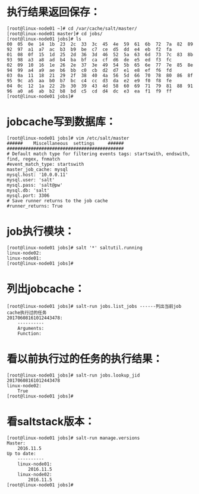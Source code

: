 # 执行结果返回保存：
	[root@linux-node01 ~]# cd /var/cache/salt/master/
	[root@linux-node01 master]# cd jobs/
	[root@linux-node01 jobs]# ls
	00  05  0e  14  1b  23  2c  33  3c  45  4e  59  61  6b  72  7a  82  89  92  97  a1  a7  ac  b3  b9  be  c7  ce  d5  dd  e4  eb  f2  fa
	01  08  0f  15  1d  25  2d  36  3d  46  52  5a  63  6d  73  7c  83  8b  93  98  a3  a8  ad  b4  ba  bf  ca  cf  d6  de  e5  ed  f3  fc
	02  09  10  16  1e  26  2e  37  3e  49  54  5b  65  6e  77  7e  85  8e  94  99  a4  a9  ae  b6  bb  c0  cb  d2  d7  e1  e8  ef  f6  fd
	03  0a  11  18  21  29  2f  38  40  4a  56  5d  66  70  78  80  86  8f  95  9c  a5  aa  b0  b7  bc  c4  cc  d3  da  e2  e9  f0  f8  fe
	04  0c  12  1a  22  2b  30  39  43  4d  58  60  69  71  79  81  88  91  96  a0  a6  ab  b2  b8  bd  c5  cd  d4  dc  e3  ea  f1  f9  ff
	[root@linux-node01 jobs]#
	
# jobcache写到数据库：
	[root@linux-node01 jobs]# vim /etc/salt/master
	######    Miscellaneous  settings     ######
	############################################
	# Default match type for filtering events tags: startswith, endswith, find, regex, fnmatch
	#event_match_type: startswith
	master_job_cache: mysql
	mysql.host: '10.0.0.11'
	mysql.user: 'salt'
	mysql.pass: 'salt@pw'
	mysql.db: 'salt'
	mysql.port: 3306
	# Save runner returns to the job cache
	#runner_returns: True
	
# job执行模块：
	[root@linux-node01 jobs]# salt '*' saltutil.running
	linux-node02:
	linux-node01:
	[root@linux-node01 jobs]# 
	
# 列出jobcache：
	[root@linux-node01 jobs]# salt-run jobs.list_jobs ------列出当前job cache执行过的任务
	20170608161012443478:
		----------
		Arguments:
		Function:

# 看以前执行过的任务的执行结果：
	[root@linux-node01 jobs]# salt-run jobs.lookup_jid 20170608161012443478
	linux-node02:
		True
	[root@linux-node01 jobs]# 
	
# 看saltstack版本：
	[root@linux-node01 jobs]# salt-run manage.versions
	Master:
		2016.11.5
	Up to date:
		----------
		linux-node01:
			2016.11.5
		linux-node02:
			2016.11.5
	[root@linux-node01 jobs]# 
	
	

